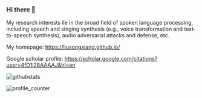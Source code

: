 ### Hi there 👋

My research interests lie in the broad field of spoken language processing, including speech and singing synthesis (e.g., voice transformation and text-to-speech synthesis), audio adversarial attacks and defense, etc.

My homepage: https://liusongxiang.github.io/

Google scholar profile: https://scholar.google.com/citations?user=4fD1l28AAAAJ&hl=en


![githubstats](https://github-readme-stats.vercel.app/api?username=liusongxiang&hide_rank=true&hide=commits&count_private=true&show_icons=true&hide_border=true&hide_title=false)

![profile_counter](https://komarev.com/ghpvc/?username=liusongxiang&color=lightgrey)
